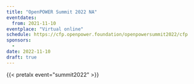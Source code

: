 ```yaml
---
title: "OpenPOWER Summit 2022 NA"
eventdates:
  from: 2021-11-10
eventplace: "Virtual online"
schedule: https://cfp.openpower.foundation/openpowersummit2022/cfp
sponsors:
  -
date: 2022-11-10
draft: true
---
```



{{< pretalx event="summit2022" >}}